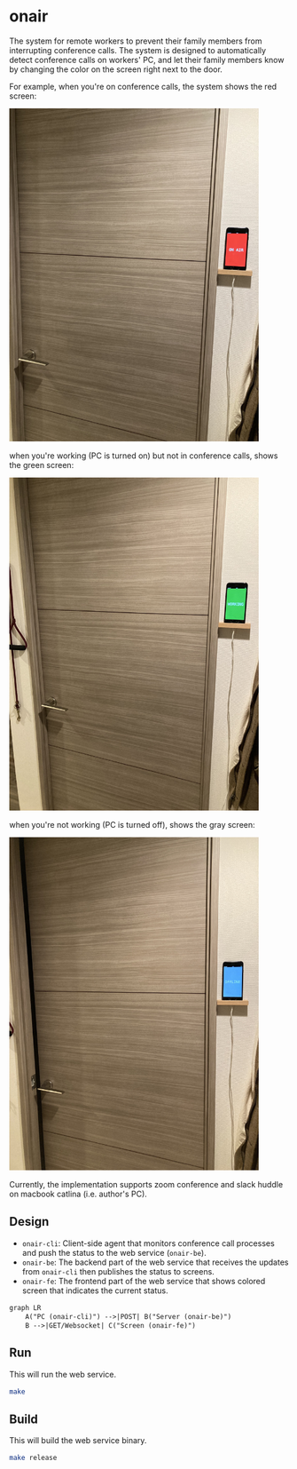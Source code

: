 # onair

The system for remote workers to prevent their family members from interrupting conference calls. The system is designed to automatically detect conference calls on workers' PC, and let their family members know by changing the color on the screen right next to the door.

For example, when you're on conference calls, the system shows the red screen:

<img src="./assets/onair.jpg" width="450" />

when you're working (PC is turned on) but not in conference calls, shows the green screen:

<img src="./assets/working.jpg" width="450" />

when you're not working (PC is turned off), shows the gray screen:

<img src="./assets/offline.jpg" width="450" />

Currently, the implementation supports zoom conference and slack huddle on macbook catlina (i.e. author's PC).

## Design

- `onair-cli`: Client-side agent that monitors conference call processes and push the status to the web service (`onair-be`).
- `onair-be`: The backend part of the web service that receives the updates from `onair-cli` then publishes the status to screens.
- `onair-fe`: The frontend part of the web service that shows colored screen that indicates the current status.

```mermaid
graph LR
    A("PC (onair-cli)") -->|POST| B("Server (onair-be)")
    B -->|GET/Websocket| C("Screen (onair-fe)")
```

## Run

This will run the web service.

```sh
make
```

## Build

This will build the web service binary.

```sh
make release
```

